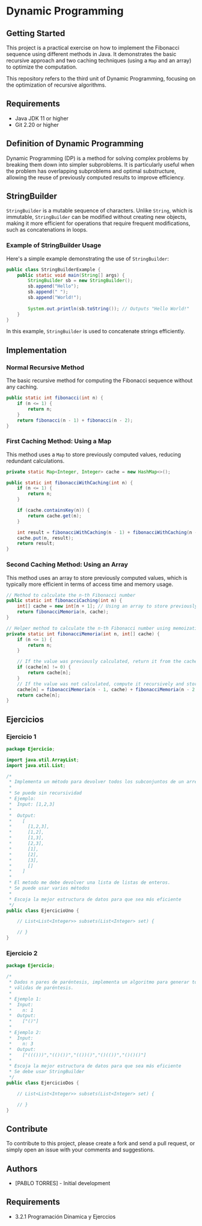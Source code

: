 
# Dynamic Programming

## Getting Started

This project is a practical exercise on how to implement the Fibonacci sequence using different methods in Java. It demonstrates the basic recursive approach and two caching techniques (using a `Map` and an array) to optimize the computation.

This repository refers to the third unit of Dynamic Programming, focusing on the optimization of recursive algorithms.

## Requirements
- Java JDK 11 or higher
- Git 2.20 or higher

## Definition of Dynamic Programming

Dynamic Programming (DP) is a method for solving complex problems by breaking them down into simpler subproblems. It is particularly useful when the problem has overlapping subproblems and optimal substructure, allowing the reuse of previously computed results to improve efficiency.

## StringBuilder

`StringBuilder` is a mutable sequence of characters. Unlike `String`, which is immutable, `StringBuilder` can be modified without creating new objects, making it more efficient for operations that require frequent modifications, such as concatenations in loops.

### Example of StringBuilder Usage

Here's a simple example demonstrating the use of `StringBuilder`:

```java
public class StringBuilderExample {
    public static void main(String[] args) {
        StringBuilder sb = new StringBuilder();
        sb.append("Hello");
        sb.append(" ");
        sb.append("World!");
        
        System.out.println(sb.toString()); // Outputs "Hello World!"
    }
}
```

In this example, `StringBuilder` is used to concatenate strings efficiently.

## Implementation

### Normal Recursive Method

The basic recursive method for computing the Fibonacci sequence without any caching.

```java
public static int fibonacci(int n) {
    if (n <= 1) {
        return n;
    }
    return fibonacci(n - 1) + fibonacci(n - 2);
}
```

### First Caching Method: Using a Map

This method uses a `Map` to store previously computed values, reducing redundant calculations.

```java
private static Map<Integer, Integer> cache = new HashMap<>();

public static int fibonacciWithCaching(int n) {
    if (n <= 1) {
        return n;
    }

    if (cache.containsKey(n)) {
        return cache.get(n);
    }

    int result = fibonacciWithCaching(n - 1) + fibonacciWithCaching(n - 2);
    cache.put(n, result);
    return result;
}
```

### Second Caching Method: Using an Array

This method uses an array to store previously computed values, which is typically more efficient in terms of access time and memory usage.

```java
// Method to calculate the n-th Fibonacci number
public static int fibonacciCaching(int n) {
    int[] cache = new int[n + 1]; // Using an array to store previously computed results
    return fibonacciMemoria(n, cache);
}

// Helper method to calculate the n-th Fibonacci number using memoization
private static int fibonacciMemoria(int n, int[] cache) {
    if (n <= 1) {
        return n;
    }

    // If the value was previously calculated, return it from the cache
    if (cache[n] != 0) {
        return cache[n];
    }
    // If the value was not calculated, compute it recursively and store it in the cache
    cache[n] = fibonacciMemoria(n - 1, cache) + fibonacciMemoria(n - 2, cache);
    return cache[n];
}
```

## Ejercicios

### Ejercicio 1

```java
package Ejercicio;

import java.util.ArrayList;
import java.util.List;

/*
 * Implementa un método para devolver todos los subconjuntos de un arreglo de enteros
 * 
 * Se puede sin recursividad
 * Ejemplo:
 *  Input: [1,2,3]
 *
 *  Output:
 *    [
 *      [1,2,3],
 *      [1,2],
 *      [1,3],
 *      [2,3],
 *      [1],
 *      [2],
 *      [3],
 *      []
 *    ]
 * 
 * El metodo me debe devolver una lista de listas de enteros. 
 * Se puede usar varios métodos 
 * 
 * Escoja la mejor estructura de datos para que sea más eficiente
 */
public class EjercicioUno {

    // List<List<Integer>> subsets(List<Integer> set) {

    // }
}
```

### Ejercicio 2

```java
package Ejercicio;

/*
 * Dados n pares de paréntesis, implementa un algoritmo para generar todas las combinaciones
 * válidas de paréntesis.
 *
 * Ejemplo 1:
 *  Input:
 *    n: 1
 *  Output:
 *    ["()"]
 *
 * Ejemplo 2:
 *  Input:
 *    n: 3
 *  Output:
 *    ["((()))","(()())","(())()","()(())","()()()"]
 *
 * Escoja la mejor estructura de datos para que sea más eficiente
 * Se debe usar StringBuilder
 */
public class EjercicioDos {

    // List<List<Integer>> subsets(List<Integer> set) {

    // }
}
```

## Contribute

To contribute to this project, please create a fork and send a pull request, or simply open an issue with your comments and suggestions.

## Authors

- [PABLO TORRES] - Initial development


## Requirements

- 3.2.1
Programación Dinamica y Ejerccios